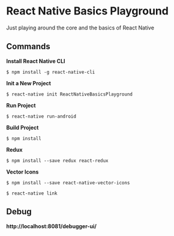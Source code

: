 # React Native Basics Playground

Just playing around the core and the basics of React Native

## Commands 

**Install React Native CLI**

`$ npm install -g react-native-cli
`

**Init a New Project**

`$ react-native init ReactNativeBasicsPlayground
`

**Run Project**

`$ react-native run-android
`

**Build Project**

`$ npm install
`

**Redux**

`$ npm install --save redux react-redux
`

**Vector Icons**

`$ npm install --save react-native-vector-icons
`

`$ react-native link
`

## Debug

__http://localhost:8081/debugger-ui/__